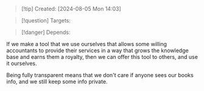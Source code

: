 
>[!tip] Created: [2024-08-05 Mon 14:03]

>[!question] Targets: 

>[!danger] Depends: 

If we make a tool that we use ourselves that allows some willing accountants to provide their services in a way that grows the knowledge base and earns them a royalty, then we can offer this tool to others, and use it ourselves.

Being fully transparent means that we don't care if anyone sees our books info, and we still keep some info private.